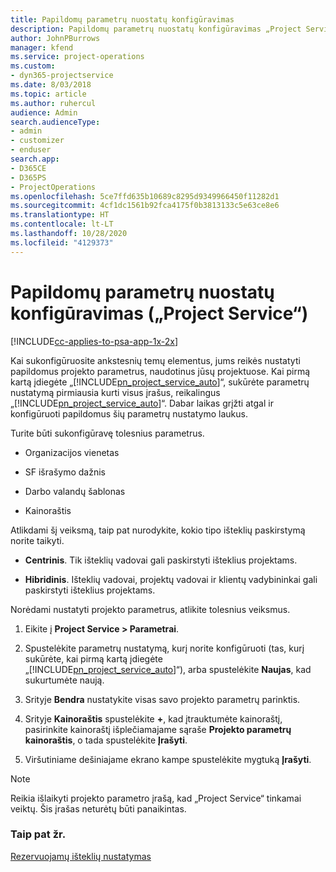 ```yaml
---
title: Papildomų parametrų nuostatų konfigūravimas
description: Papildomų parametrų nuostatų konfigūravimas „Project Service“
author: JohnPBurrows
manager: kfend
ms.service: project-operations
ms.custom:
- dyn365-projectservice
ms.date: 8/03/2018
ms.topic: article
ms.author: ruhercul
audience: Admin
search.audienceType:
- admin
- customizer
- enduser
search.app:
- D365CE
- D365PS
- ProjectOperations
ms.openlocfilehash: 5ce7ffd635b10689c8295d9349966450f11282d1
ms.sourcegitcommit: 4cf1dc1561b92fca4175f0b3813133c5e63ce8e6
ms.translationtype: HT
ms.contentlocale: lt-LT
ms.lasthandoff: 10/28/2020
ms.locfileid: "4129373"
---
```

# <a name="configure-additional-parameter-settings-project-service"></a>Papildomų parametrų nuostatų konfigūravimas („Project Service“)

[!INCLUDE[cc-applies-to-psa-app-1x-2x](../includes/cc-applies-to-psa-app-1x-2x.md)]

Kai sukonfigūruosite ankstesnių temų elementus, jums reikės nustatyti papildomus projekto parametrus, naudotinus jūsų projektuose. Kai pirmą kartą įdiegėte „[!INCLUDE[pn_project_service_auto](../includes/pn-project-service-auto.md)]“, sukūrėte parametrų nustatymą pirmiausia kurti visus įrašus, reikalingus „[!INCLUDE[pn_project_service_auto](../includes/pn-project-service-auto.md)]“. Dabar laikas grįžti atgal ir konfigūruoti papildomus šių parametrų nustatymo laukus.  
  
 Turite būti sukonfigūravę tolesnius parametrus.  
  
-   Organizacijos vienetas  
  
-   SF išrašymo dažnis  
  
-   Darbo valandų šablonas  
  
-   Kainoraštis  
 
Atlikdami šį veiksmą, taip pat nurodykite, kokio tipo išteklių paskirstymą norite taikyti.  
  
- **Centrinis**. Tik išteklių vadovai gali paskirstyti išteklius projektams.  
  
- **Hibridinis**. Išteklių vadovai, projektų vadovai ir klientų vadybininkai gali paskirstyti išteklius projektams.  
  
 
Norėdami nustatyti projekto parametrus, atlikite tolesnius veiksmus.  
  
1. Eikite į **Project Service > Parametrai**.  
  
2. Spustelėkite parametrų nustatymą, kurį norite konfigūruoti (tas, kurį sukūrėte, kai pirmą kartą įdiegėte „[!INCLUDE[pn_project_service_auto](../includes/pn-project-service-auto.md)]“), arba spustelėkite **Naujas**, kad sukurtumėte naują.  
  
3. Srityje **Bendra** nustatykite visas savo projekto parametrų parinktis.  
  
4. Srityje **Kainoraštis** spustelėkite **+**, kad įtrauktumėte kainoraštį, pasirinkite kainoraštį išplečiamajame sąraše **Projekto parametrų kainoraštis**, o tada spustelėkite **Įrašyti**.  
  
5. Viršutiniame dešiniajame ekrano kampe spustelėkite mygtuką **Įrašyti**.  

> [!NOTE]
> Reikia išlaikyti projekto parametro įrašą, kad „Project Service“ tinkamai veiktų. Šis įrašas neturėtų būti panaikintas.

### <a name="see-also"></a>Taip pat žr.  
 [Rezervuojamų išteklių nustatymas](../psa/set-up-resources.md)

